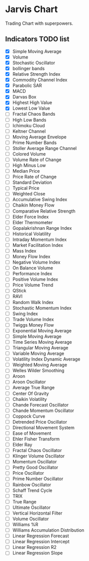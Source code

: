 # Jarvis Chart

Trading Chart with superpowers.

## Indicators TODO list

- [x] Simple Moving Average
- [x] Volume
- [x] Stochastic Oscillator
- [x] bollinger bands
- [x] Relative Strength Index
- [x] Commodity Channel Index
- [X] Parabolic SAR
- [X] MACD
- [x] Darvas Box
- [x] Highest High Value
- [x] Lowest Low Value
- [ ] Fractal Chaos Bands
- [ ] High Low Bands
- [ ] Ichimoku Cloud
- [ ] Keltner Channel
- [ ] Moving Average Envelope
- [ ] Prime Number Bands
- [ ] Stoller Average Range Channel
- [ ] Colored Volume
- [ ] Volume Rate of Change
- [ ] High Minus Low
- [ ] Median Price
- [ ] Price Rate of Change
- [ ] Standard Deviation
- [ ] Typical Price
- [ ] Weighted Close
- [ ] Accumulative Swing Index
- [ ] Chaikin Money Flow
- [ ] Comparative Relative Strength
- [ ] Elder Force Index
- [ ] Elder Thermometer
- [ ] Gopalakrishnan Range Index
- [ ] Historical Volatility
- [ ] Intraday Momentum Index
- [ ] Market Facilitation Index
- [ ] Mass Index
- [ ] Money Flow Index
- [ ] Negative Volume Index
- [ ] On Balance Volume
- [ ] Performance Index
- [ ] Positive Volume Index
- [ ] Price Volume Trend
- [ ] QStick
- [ ] RAVI
- [ ] Random Walk Index
- [ ] Stochastic Momentum Index
- [ ] Swing Index
- [ ] Trade Volume Index
- [ ] Twiggs Money Flow
- [ ] Exponential Moving Average
- [ ] Simple Moving Average
- [ ] Time Series Moving Average
- [ ] Triangular Moving Average
- [ ] Variable Moving Average
- [ ] Volatility Index Dynamic Average
- [ ] Weighted Moving Average
- [ ] Welles Wilder Smoothing
- [ ] Aroon
- [ ] Aroon Oscillator
- [ ] Average True Range
- [ ] Center Of Gravity
- [ ] Chaikin Volatility
- [ ] Chande Forecast Oscillator
- [ ] Chande Momentum Oscillator
- [ ] Coppock Curve
- [ ] Detrended Price Oscillator
- [ ] Directional Movement System
- [ ] Ease of Movement
- [ ] Ehler Fisher Transform
- [ ] Elder Ray
- [ ] Fractal Chaos Oscillator
- [ ] Klinger Volume Oscillator
- [ ] Momentum Oscillator
- [ ] Pretty Good Oscillator
- [ ] Price Oscillator
- [ ] Prime Number Oscillator
- [ ] Rainbow Oscillator
- [ ] Schaff Trend Cycle
- [ ] TRIX
- [ ] True Range
- [ ] Ultimate Oscillator
- [ ] Vertical Horizontal Filter
- [ ] Volume Oscillator
- [ ] Williams %R
- [ ] Williams Accumulation Distribution
- [ ] Linear Regression Forecast
- [ ] Linear Regression Intercept
- [ ] Linear Regression R2
- [ ] Linear Regression Slope

